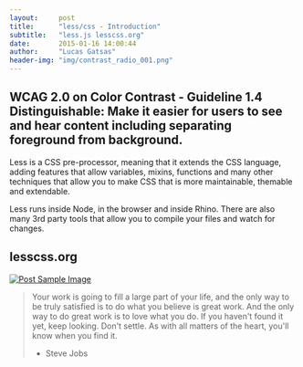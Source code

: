 ```yaml
---
layout:     post
title:      "less/css - Introduction"
subtitle:   "less.js lesscss.org"
date:       2015-01-16 14:00:44
author:     "Lucas Gatsas"
header-img: "img/contrast_radio_001.png"
---
```

<h2 class="section-heading">WCAG 2.0 on Color Contrast - Guideline 1.4 Distinguishable: Make it easier for users to see and hear content including separating foreground from background.</h2>

Less is a CSS pre-processor, meaning that it extends the CSS language, adding features that allow variables, mixins, functions and many other techniques that allow you to make CSS that is more maintainable, themable and extendable.

Less runs inside Node, in the browser and inside Rhino. There are also many 3rd party tools that allow you to compile your files and watch for changes.


<!--

<a href="#">
    <img src="{{ site.baseurl }}/img/static.squarespace.jpg" alt="Post Sample Image">
</a>
-->


<!--
<a href="#">
    <img src="{{ site.baseurl }}/img/gitlist.io.png" alt="Post Sample Image">
</a> -->

<h2 class="section-heading">lesscss.org</h2>


<a href="#">
    <img src="{{ site.baseurl }}/img/less-wordpress1.jpg" alt="Post Sample Image">
</a> 







<blockquote>Your work is going to fill a large part of your life, and the only way to be truly satisfied is to do what you believe is great work. And the only way to do great work is to love what you do. If you haven't found it yet, keep looking. Don't settle. As with all matters of the heart, you'll know when you find it.

- Steve Jobs

</blockquote>


<!-- 
<a href="#">
    <img src="{{ site.baseurl }}/img/jekyllthemewhite.png" alt="Post Sample Image">
</a> 



 -->



